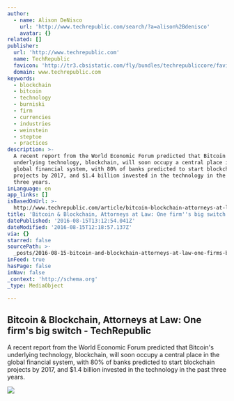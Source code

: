 ```yaml
---
author:
  - name: Alison DeNisco
    url: 'http://www.techrepublic.com/search/?a=alison%2Bdenisco'
    avatar: {}
related: []
publisher:
  url: 'http://www.techrepublic.com'
  name: TechRepublic
  favicon: 'http://tr3.cbsistatic.com/fly/bundles/techrepubliccore/favicon.ico'
  domain: www.techrepublic.com
keywords:
  - blockchain
  - bitcoin
  - technology
  - burniski
  - firm
  - currencies
  - industries
  - weinstein
  - steptoe
  - practices
description: >-
  A recent report from the World Economic Forum predicted that Bitcoin's
  underlying technology, blockchain, will soon occupy a central place in the
  global financial system, with 80% of banks predicted to start blockchain
  projects by 2017, and $1.4 billion invested in the technology in the past
  three years.
inLanguage: en
app_links: []
isBasedOnUrl: >-
  http://www.techrepublic.com/article/bitcoin-blockchain-attorneys-at-law-one-firms-big-switch/
title: 'Bitcoin & Blockchain, Attorneys at Law: One firm''s big switch - TechRepublic'
datePublished: '2016-08-15T13:12:54.041Z'
dateModified: '2016-08-15T12:18:57.137Z'
via: {}
starred: false
sourcePath: >-
  _posts/2016-08-15-bitcoin-and-blockchain-attorneys-at-law-one-firms-big-switc.md
inFeed: true
hasPage: false
inNav: false
_context: 'http://schema.org'
_type: MediaObject

---
```

<article style=""><h1>Bitcoin &amp; Blockchain, Attorneys at Law: One firm's big switch - TechRepublic</h1><p>A recent report from the World Economic Forum predicted that Bitcoin's underlying technology, blockchain, will soon occupy a central place in the global financial system, with 80% of banks predicted to start blockchain projects by 2017, and $1.4 billion invested in the technology in the past three years.</p><img src="http://tr2.cbsistatic.com/hub/i/r/2016/08/12/8a0a00a8-f243-4a56-854d-3631b6772ea2/thumbnail/770x578/adbcd016a7c963a9c8dbcdc9f5ebca25/bitcoin-edit.jpg" /></article>